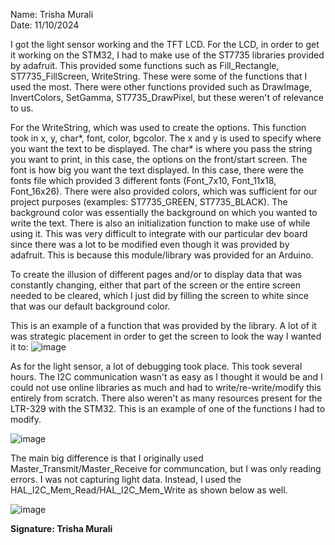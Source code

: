 Name: Trisha Murali <br/> 
Date: 11/10/2024 

I got the light sensor working and the TFT LCD. For the LCD, in order to get it working on the STM32, I had to make use of the ST7735 libraries provided by adafruit. This provided some functions such as Fill_Rectangle, ST7735_FillScreen, WriteString. These were some of the functions that I used the most. There were other functions provided such as DrawImage, InvertColors, SetGamma, ST7735_DrawPixel, but these weren't of relevance to us. 

For the WriteString, which was used to create the options. This function took in x, y, char*, font, color, bgcolor. The x and y is used to specify where you want the text to be displayed. The char* is where you pass the string you want to print, in this case, the options on the front/start screen. The font is how big you want the text displayed. In this case, there were the fonts file which provided 3 different fonts (Font_7x10, Font_11x18, Font_16x26). There were also provided colors, which was sufficient for our project purposes (examples: ST7735_GREEN, ST7735_BLACK). The background color was essentially the background on which you wanted to write the text. There is also an initialization function to make use of while using it. This was very difficult to integrate with our particular dev board since there was a lot to be modified even though it was provided by adafruit. This is because this module/library was provided for an Arduino. 

To create the illusion of different pages and/or to display data that was constantly changing, either that part of the screen or the entire screen needed to be cleared, which I just did by filling the screen to white since that was our default background color. 

This is an example of a function that was provided by the library. A lot of it was strategic placement in order to get the screen to look the way I wanted it to:
![image](https://github.com/user-attachments/assets/722d5a6b-172a-4580-a4f8-3d48dcff6eb4)

As for the light sensor, a lot of debugging took place. This took several hours. The I2C communication wasn't as easy as I thought it would be and I could not use online libraries as much and had to write/re-write/modify this entirely from scratch. There also weren't as many resources present for the LTR-329 with the STM32. This is an example of one of the functions I had to modify. 

![image](https://github.com/user-attachments/assets/aa9d3fe1-9f5f-4ad4-a496-15b9ed9024b6)

The main big difference is that I originally used Master_Transmit/Master_Receive for communcation, but I was only reading errors. I was not capturing light data. Instead, I used the HAL_I2C_Mem_Read/HAL_I2C_Mem_Write as shown below as well. 

![image](https://github.com/user-attachments/assets/03ae642b-b077-4326-82a7-e6aa9e3a31c3)

**Signature: Trisha Murali**
